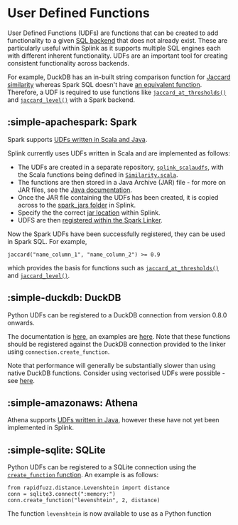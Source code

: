 # User Defined Functions

User Defined Functions (UDFs) are functions that can be created to add functionality to a given [SQL backend](../topic_guides/splink_fundamentals/backends/backends.md) that does not already exist. These are particularly useful within Splink as it supports multiple SQL engines each with different inherent functionality. UDFs are an important tool for creating consistent functionality across backends.

For example, DuckDB has an in-built string comparison function for [Jaccard similarity](https://duckdb.org/docs/sql/functions/char.html#text-similarity-functions) whereas Spark SQL doesn't have [an equivalent function](https://spark.apache.org/docs/2.3.0/api/sql/index.html). Therefore, a UDF is required to use functions like [`jaccard_at_thresholds()`](../comparison_library.md#splink.comparison_library.JaccardAtThresholdsBase) and [`jaccard_level()`](../comparison_level_library.md#splink.comparison_level_library.JaccardLevelBase) with a Spark backend.

## :simple-apachespark: Spark

Spark supports [UDFs written in Scala and Java](https://spark.apache.org/docs/latest/sql-ref-functions-udf-scalar.html#:~:text=User%2DDefined%20Functions%20(UDFs),invoke%20them%20in%20Spark%20SQL.).

Splink currently uses UDFs written in Scala and are implemented as follows:

-  The UDFs are created in a separate repository, [`splink_scalaudfs`](https://github.com/moj-analytical-services/splink_scalaudfs), with the Scala functions being defined in [`Similarity.scala`](https://github.com/moj-analytical-services/splink_scalaudfs/blob/main/src/main/scala/uk/gov/moj/dash/linkage/Similarity.scala). 
- The functions are then stored in a Java Archive (JAR) file - for more on JAR files, see the [Java documentation](https://docs.oracle.com/javase/8/docs/technotes/guides/jar/jarGuide.html).
- Once the JAR file containing the UDFs has been created, it is copied across to the [spark_jars folder](https://github.com/moj-analytical-services/splink/tree/master/splink/files/spark_jars) in Splink.
- Specify the the correct [jar location](https://github.com/moj-analytical-services/splink/blob/master/splink/spark/jar_location.py) within Splink.
- UDFS are then [registered within the Spark Linker](https://github.com/moj-analytical-services/splink/blob/879a34a6f8e548f14733924092f0c773d6f93f72/splink/spark/spark_linker.py#L246).

Now the Spark UDFs have been successfully registered, they can be used in Spark SQL. For example, 

```
jaccard("name_column_1", "name_column_2") >= 0.9
```

which provides the basis for functions such as [`jaccard_at_thresholds()`](../comparison_library.md#splink.comparison_library.JaccardAtThresholdsBase) and [`jaccard_level()`](../comparison_level_library.md#splink.comparison_level_library.JaccardLevelBase).

## :simple-duckdb: DuckDB

Python UDFs can be registered to a DuckDB connection from version 0.8.0 onwards.

The documentation is [here](https://duckdb.org/docs/api/python/reference/#duckdb.DuckDBPyConnection.create_function), an examples are [here](https://github.com/duckdb/duckdb/pull/7171).  Note that these functions should be registered against the DuckDB connection provided to the linker using `connection.create_function`.

Note that performance will generally be substantially slower than using native DuckDB functions.  Consider using vectorised UDFs were possible - see [here](https://github.com/duckdb/duckdb/pull/7171).

## :simple-amazonaws: Athena

Athena supports [UDFs written in Java](https://docs.aws.amazon.com/athena/latest/ug/querying-udf.html), however these have not yet been implemented in Splink.

## :simple-sqlite: SQLite

Python UDFs can be registered to a SQLite connection using the [`create_function` function](https://docs.python.org/3/library/sqlite3.html#sqlite3.Connection.create_function).  An example is as follows:

```
from rapidfuzz.distance.Levenshtein import distance
conn = sqlite3.connect(":memory:")
conn.create_function("levenshtein", 2, distance)
```

The function `levenshtein` is now available to use as a Python function

